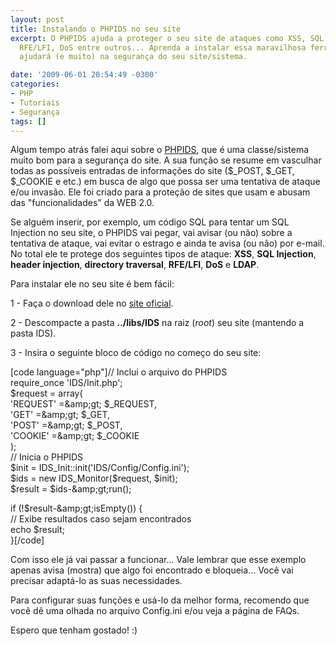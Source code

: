 ```yaml
---
layout: post
title: Instalando o PHPIDS no seu site
excerpt: O PHPIDS ajuda a proteger o seu site de ataques como XSS, SQL Injection,
  RFE/LFI, DoS entre outros... Aprenda a instalar essa maravilhosa ferramenta que
  ajudará (e muito) na segurança do seu site/sistema.

date: '2009-06-01 20:54:49 -0300'
categories:
- PHP
- Tutoriais
- Segurança
tags: []
---
```

<p>Algum tempo atrás falei aqui sobre o <a href="http://phpids.org/" target="_blank">PHPIDS</a>, que é uma classe/sistema muito bom para a segurança do site. A sua função se resume em vasculhar todas as possíveis entradas de informações do site ($_POST, $_GET, $_COOKIE e etc.) em busca de algo que possa ser uma tentativa de ataque e/ou invasão. Ele foi criado para a proteção de sites que usam e abusam das "funcionalidades" da WEB 2.0.</p>
<p>Se alguém inserir, por exemplo, um código SQL para tentar um SQL Injection no seu site, o PHPIDS vai pegar, vai avisar (ou não) sobre a tentativa de ataque, vai evitar o estrago e ainda te avisa (ou não) por e-mail. No total ele te protege dos seguintes tipos de ataque: <strong>XSS</strong>, <strong>SQL Injection</strong>, <strong>header injection</strong>, <strong>directory traversal</strong>, <strong>RFE/LFI</strong>, <strong>DoS</strong> e <strong>LDAP</strong>.</p>
<p>Para instalar ele no seu site é bem fácil:</p>
<p>1 - Faça o download dele no <a href="http://phpids.org/downloads/" target="_blank">site oficial</a>.</p>
<p>2 - Descompacte a pasta <strong>../libs/IDS</strong> na raiz (<em>root</em>) seu site (mantendo a pasta IDS).</p>
<p>3 - Insira o seguinte bloco de código no começo do seu site:</p>
<p>[code language="php"]// Inclui o arquivo do PHPIDS<br />
require_once 'IDS/Init.php';<br />
$request = array(<br />
'REQUEST' =&amp;amp;gt; $_REQUEST,<br />
'GET' =&amp;amp;gt; $_GET,<br />
'POST' =&amp;amp;gt; $_POST,<br />
'COOKIE' =&amp;amp;gt; $_COOKIE<br />
);<br />
// Inicia o PHPIDS<br />
$init = IDS_Init::init('IDS/Config/Config.ini');<br />
$ids = new IDS_Monitor($request, $init);<br />
$result = $ids-&amp;amp;gt;run();</p>
<p>if (!$result-&amp;amp;gt;isEmpty()) {<br />
// Exibe resultados caso sejam encontrados<br />
echo $result;<br />
}[/code]</p>
<p>Com isso ele já vai passar a funcionar... Vale lembrar que esse exemplo apenas avisa (mostra) que algo foi encontrado e bloqueia... Você vai  precisar adaptá-lo as suas necessidades.</p>
<p>Para configurar suas funções e usá-lo da melhor forma, recomendo que você dê uma olhada no arquivo Config.ini e/ou veja a <span class="removed_link" title="http://php-ids.org/faq/">página de FAQs</span>.</p>
<p>Espero que tenham gostado! :)</p>
